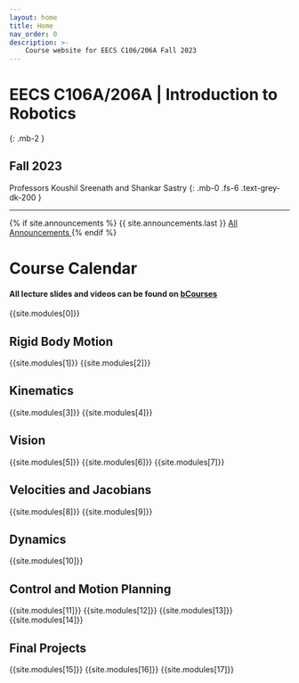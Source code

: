 ```yaml
---
layout: home
title: Home
nav_order: 0
description: >-
    Course website for EECS C106/206A Fall 2023
---
```

<!-- <div class="parallax-window" data-parallax="scroll" data-image-src="/assets/background.png" data-speed="0.1">/div> -->
# EECS C106A/206A | Introduction to Robotics
{: .mb-2 }

## Fall 2023

Professors Koushil Sreenath and Shankar Sastry
{: .mb-0 .fs-6 .text-grey-dk-200 }

<hr>

{% if site.announcements %}
{{ site.announcements.last }}
<a href="{{ site.baseurl }}/announcements" class="btn btn-outline fs-3">
  All Announcements
</a>
{% endif %}

# Course Calendar

#### All lecture slides and videos can be found on [bCourses](https://bcourses.berkeley.edu/courses/1527423)

{{site.modules[0]}}

## Rigid Body Motion
{{site.modules[1]}}
{{site.modules[2]}}

## Kinematics
{{site.modules[3]}}
{{site.modules[4]}}

## Vision
{{site.modules[5]}}
{{site.modules[6]}}
{{site.modules[7]}}

## Velocities and Jacobians
{{site.modules[8]}}
{{site.modules[9]}}

## Dynamics
{{site.modules[10]}}

## Control and Motion Planning
{{site.modules[11]}}
{{site.modules[12]}}
{{site.modules[13]}}
{{site.modules[14]}}

## Final Projects
{{site.modules[15]}}
{{site.modules[16]}}
{{site.modules[17]}}
